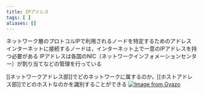 ```yaml
---
title: IPアドレス
tags: [ ]
aliases: []
---
```

ネットワーク層のプロトコルIPで利用されるノードを特定するためのアドレス
インターネットに接続するノードは，インターネット上で一意のIPアドレスを持つ必要がある
IPアドレスは各国のNIC（ネットワークインフォメーションセンター）が割り当てなどの管理を行っている

[[ネットワークアドレス部]]でどのネットワークに属するのか，[[ホストアドレス部]]でどのホストなのかを識別することができる
[![Image from Gyazo](https://i.gyazo.com/964c2cb660ff04e62c55efeb0b171af1.png)](https://gyazo.com/964c2cb660ff04e62c55efeb0b171af1)